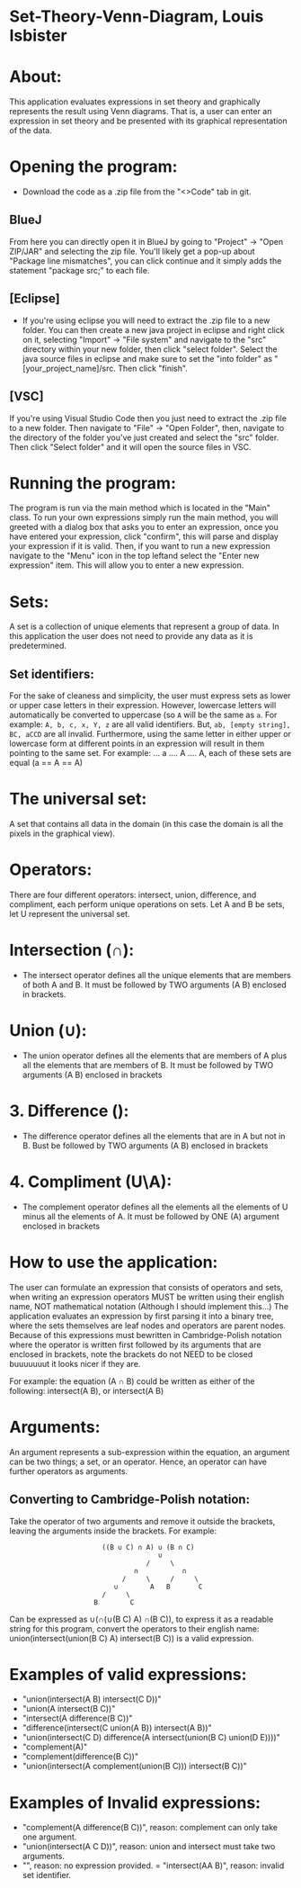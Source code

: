 # Set-Theory-Venn-Diagram, Louis Isbister


# About:
This application evaluates expressions in set theory and graphically represents the result
using Venn diagrams. That is, a user can enter an expression in set theory and be presented
with its graphical representation of the data.



# Opening the program:
- Download the code as a .zip file from the "<>Code" tab in git.
## BlueJ
From here you can directly open it in BlueJ by going to "Project" -> "Open ZIP/JAR" and selecting the zip file.
You'll likely get a pop-up about "Package line mismatches", you can click continue and it simply adds the statement "package src;" to each file. 
## [Eclipse]
 - If you're using eclipse you will need to extract the .zip file to a new folder. You can then create a new java project in eclipse and right click on it, selecting "Import" ->  "File system" and navigate to the "src" directory within your new folder, then click "select folder". Select the java source files in eclipse and make sure to set the "into folder" as "[your_project_name]/src. Then click "finish".
## [VSC]
If you're using Visual Studio Code then you just need to extract the .zip file to a new folder. Then navigate to "File" -> "Open Folder", then, navigate to the directory of the folder you've just created and select the "src" folder. Then click "Select folder" and it will open the source files in VSC. 

# Running the program:
The program is run via the main method which is located in the "Main" class. 
To run your own expressions simply run the main method, you will greeted with a dialog box that 
asks you to enter an expression, once you have entered your expression, click "confirm", this will
parse and display your expression if it is valid. 
Then, if you want to run a new expression navigate to the "Menu" icon in the top leftand select the "Enter new expression" item. This will allow you to enter a new expression.


# Sets:
A set is a collection of unique elements that represent a group of data. In this application the user does not need to provide any data as it is predetermined.
## Set identifiers:
For the sake of cleaness and simplicity, the user must express sets as lower or upper case
letters in their expression. However, lowercase letters will automatically be converted to
uppercase (so `A` will be the same as `a`. For example:
`A, b, c, x, Y, z` are all valid identifiers. But, `ab, [empty string], BC, aCCD` are all invalid.
Furthermore, using the same letter in either upper or lowercase form at different points in
an expression will result in them pointing to the same set. For example: ... a .... A .... A, each of these sets are equal (a == A == A)
# The universal set:
A set that contains all data in the domain (in this case the domain is all the pixels in the graphical view).


# Operators:
There are four different operators: intersect, union, difference, and compliment, each perform unique operations on sets.
Let A and B be sets, let U represent the universal set.
# Intersection (∩):
- The intersect operator defines all the unique elements that are members of both A and B. It must be followed by TWO arguments (A B) enclosed in brackets.
# Union (∪):
- The union operator defines all the elements that are members of A plus all the elements that are members of B. It must be followed by TWO arguments (A B) enclosed   in brackets
# 3. Difference (\):
- The difference operator defines all the elements that are in A but not in B. Bust be followed by TWO arguments (A B) enclosed in brackets
# 4. Compliment (U\A):
- The complement operator defines all the elements all the elements of U minus all the elements of A. It must be followed by ONE (A) argument enclosed in brackets


# How to use the application:
The user can formulate an expression that consists of operators and sets, when writing an expression operators MUST be written using their english name, NOT mathematical notation
(Although I should implement this...) The application evaluates an expression by first parsing it into a binary tree, where the sets themselves are leaf nodes and operators are parent nodes. Because of this expressions must bewritten in Cambridge-Polish notation where the operator is written first followed by its arguments that are enclosed in brackets, note the brackets do not NEED to be closed buuuuuuut it looks nicer if they are.

For example: the equation (A ∩ B) could be written as either of the following:
intersect(A B), or intersect(A B)

# Arguments:
An argument represents a sub-expression within the equation, an argument can be two things; a set, or an operator. Hence, an operator can have further operators as arguments.

## Converting to Cambridge-Polish notation:
Take the operator of two arguments and remove it outside the brackets, leaving the arguments inside the brackets. For example:
```
                       ((B ∪ C) ∩ A) ∪ (B ∩ C)
                                     ∪
                                  /     \
                               ∩           ∩
                            /     \     /     \
                          ∪        A   B       C
                       /     \
                     B        C
```
Can be expressed as ∪(∩(∪(B C) A) ∩(B C)), to express it as a readable string for this program, convert the operators to their english name: union(intersect(union(B C) A) intersect(B C)) is a valid expression.


# Examples of valid expressions:
- "union(intersect(A B) intersect(C D))"
- "union(A intersect(B C))"
- "intersect(A difference(B C))"
- "difference(intersect(C union(A B)) intersect(A B))"
- "union(intersect(C D) difference(A intersect(union(B C) union(D E))))"
- "complement(A)"
- "complement(difference(B C))"
- "union(intersect(A complement(union(B C))) intersect(B C))"

# Examples of Invalid expressions:
- "complement(A difference(B C))", reason: complement can only take one argument.
- "union(intersect(A C D))", reason: union and intersect must take two arguments.
- "", reason: no expression provided.
= "intersect(AA B)", reason: invalid set identifier.
